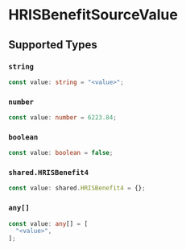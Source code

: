 # HRISBenefitSourceValue


## Supported Types

### `string`

```typescript
const value: string = "<value>";
```

### `number`

```typescript
const value: number = 6223.84;
```

### `boolean`

```typescript
const value: boolean = false;
```

### `shared.HRISBenefit4`

```typescript
const value: shared.HRISBenefit4 = {};
```

### `any[]`

```typescript
const value: any[] = [
  "<value>",
];
```

